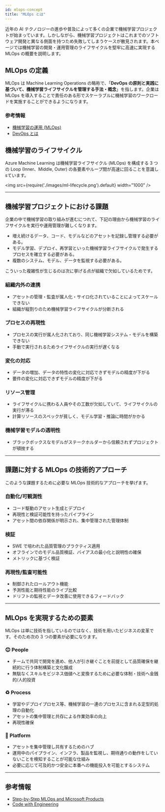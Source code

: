 ```yaml
---
id: mlops-concept
title: "MLOps とは"
---
```


近年の AI テクノロジーの進歩や普及によって多くの企業で機械学習プロジェクトが始まっています。しかしながら、機械学習プロジェクトはこれまでのソフトウェア開発と異なる側面を持つため失敗してしまうケースが散見されます。本ページでは機械学習の開発・運用管理のライフサイクルを堅牢に高速に実現する MLOps の概要を説明します。

## MLOps の定義

MLOps は Machine Learning Operations の略称で、「**DevOps の原則と実践に基づいて、機械学習ライフサイクルを管理する手法・概念**」を指します。企業は MLOps を導入することで責任のある形でスケーラブルに機械学習のワークロードを実施することができるようになります。

### 参考情報
- [機械学習の運用 (MLOps)](https://azure.microsoft.com/ja-jp/products/machine-learning/mlops/)
- [DevOps とは](https://learn.microsoft.com/ja-jp/devops/what-is-devops)

## 機械学習のライフサイクル

Azure Machine Learning は機械学習ライフサイクル (MLOps) を構成する 3 つの Loop (Inner、Middle, Outer) の各要素やループ間が高速に回ることを意識しsています。

<img src={require('./images/ml-lifecycle.png').default} width="1000" /><br />


---

## 機械学習プロジェクトにおける課題

企業の中で機械学習の取り組みが進むにつれて、下記の理由から機械学習のライフサイクルを実行や運用管理が難しくなります。

- 増え続けるデータ、コード、モデルなどのアセットを記録し管理する必要がある。
- モデル学習、デプロイ、再学習といった機械学習ライフサイクルで発生するプロセスを確立する必要がある。
- 複数のシステム、モデル、データを監視する必要がある。

こういった複雑性が生じるのは次に挙げる点が組織で欠如しているためです。

### 組織内外の連携
- アセットの管理・監査が属人化・サイロ化されていることによってスケールできない
- 組織が縦割りのため機械学習ライフサイクルが分断される

### プロセスの再現性
- プロセスの実行が属人化されており、同じ機械学習システム・モデルを構築できない
- 手動で実行されるためライフサイクルの実行が遅くなる

### 変化の対応
- データの増加、データの特性の変化に対応できずモデルの精度が下がる
- 要件の変化に対応できずモデルの精度が下がる

### リソース管理
- ライフサイクルに携わる人員やその工数が欠如していて、ライフサイクルの実行が滞る
- 計算リソースのスペックが貧しく、モデル学習・推論に時間がかかる

### 機械学習モデルの透明性
- ブラックボックスなモデルがステークホルダーから信頼されずプロジェクトが頓挫する

---

## 課題に対する MLOps の技術的アプローチ

このような課題するために必要な MLOps 技術的なアプローチを挙げます。


### 自動化/可観測性
- コード駆動のアセット生成とデプロイ
- 再現性と検証可能性を持ったパイプライン
- アセット間の依存関係が明示され、集中管理された管理体制

### 検証
- SWE で培われた品質管理のプラクティス適用
- オフラインでのモデル品質検証、バイアスの最小化と説明性の確保
- メトリックに基づく検証

### 再現性/監査可能性
- 制御されたロールアウト機能
- 予測性能と期待性能のライブ比較
- ドリフトの監視とデータ改善に使用できるフィードバック

---

## MLOps を実現するための要素

MLOps は単に技術を指しているのではなく、技術を用いたビジネスの変革です。そのため次の 3 つの要素が必要になります。

### :blush: People
- チームで共同で開発を進め、他人が引き継ぐことを前提として品質確保を継続的に行う体制構築と文化醸成
- 無駄なくスキルをビジネス価値へと変換するために必要な体制・技術へ金銭的/人的投資

### :recycle: Process
- 学習やデプロイプロセス等、機械学習の一連のプロセスに含まれる定型的処理の自動化
- アセットの集中管理と共存による作業効率の向上
- 再現性確保

### :wrench: Platform
- アセットを集中管理し共有するためのハブ
- 運用中のパイプライン、インフラ、製品を監視し、期待通りの動作をしていないことを検知することが可能な仕組み
- 必要に応じて可及的かつ安全に本番への機能投入を可能とするシステム

---

## 参考情報
- [Step-by-Step MLOps and Microsoft Products](https://speakerdeck.com/shisyu_gaku/step-by-step-mlops-and-microsoft-products)
- [Code with Engineering](https://microsoft.github.io/code-with-engineering-playbook/)